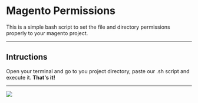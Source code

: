 Magento Permissions
===================


This is a simple bash script to set the file and directory permissions properly to your magento project.

----------


Intructions
-------------

Open your terminal and go to you project directory, paste our .sh script and execute it. **That's it!**

----------

[![](http://www.codealist.net/wp-content/uploads/2015/12/logo1.png)](http://codealist.net)
